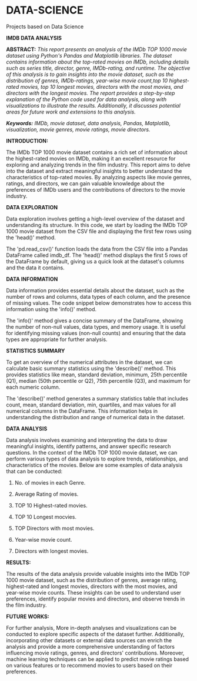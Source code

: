 # DATA-SCIENCE
Projects based on Data Science

**IMDB DATA ANALYSIS**

**ABSTRACT:**
*This report presents an analysis of the IMDb TOP 1000 movie dataset using Python's Pandas and Matplotlib libraries. The dataset contains information about the top-rated movies on IMDb, including details such as series title, director, genre, IMDb-rating, and runtime. The objective of this analysis is to gain insights into the movie dataset, such as the distribution of genres, IMDb-ratings, year-wise movie count,top 10 highest-rated movies, top 10 longest movies, directors with the most movies, and directors with the longest movies. The report provides a step-by-step explanation of the Python code used for data analysis, along with visualizations to illustrate the results. Additionally, it discusses potential areas for future work and extensions to this analysis.*

***Keywords:*** *IMDb, movie dataset, data analysis, Pandas, Matplotlib, visualization, movie genres, movie ratings, movie directors.*

**INTRODUCTION:**

The IMDb TOP 1000 movie dataset contains a rich set of information about the highest-rated movies on IMDb, making it an excellent resource for exploring and analyzing trends in the film industry. This report aims to delve into the dataset and extract meaningful insights to better understand the characteristics of top-rated movies. By analyzing aspects like movie genres, ratings, and directors, we can gain valuable knowledge about the preferences of IMDb users and the contributions of directors to the movie industry.

**DATA EXPLORATION**

Data exploration involves getting a high-level overview of the dataset and understanding its structure. In this code, we start by loading the IMDb TOP 1000 movie dataset from the CSV file and displaying the first few rows using the 'head()' method.

The 'pd.read_csv()' function loads the data from the CSV file into a Pandas DataFrame called imdb_df. The 'head()' method displays the first 5 rows of the DataFrame by default, giving us a quick look at the dataset's columns and the data it contains.

**DATA INFORMATION**

Data information provides essential details about the dataset, such as the number of rows and columns, data types of each column, and the presence of missing values. The code snippet below demonstrates how to access this information using the 'info()' method.

The 'info()' method gives a concise summary of the DataFrame, showing the number of non-null values, data types, and memory usage. It is useful for identifying missing values (non-null counts) and ensuring that the data types are appropriate for further analysis.

**STATISTICS SUMMARY**

To get an overview of the numerical attributes in the dataset, we can calculate basic summary statistics using the 'describe()' method. This provides statistics like mean, standard deviation, minimum, 25th percentile (Q1), median (50th percentile or Q2), 75th percentile (Q3), and maximum for each numeric column.

The 'describe()' method generates a summary statistics table that includes count, mean, standard deviation, min, quartiles, and max values for all numerical columns in the DataFrame. This information helps in understanding the distribution and range of numerical data in the dataset.

**DATA ANALYSIS**

Data analysis involves examining and interpreting the data to draw meaningful insights, identify patterns, and answer specific research questions. In the context of the IMDb TOP 1000 movie dataset, we can perform various types of data analysis to explore trends, relationships, and characteristics of the movies. Below are some examples of data analysis that can be conducted:

1. No. of movies in each Genre.

2. Average Rating of movies.

3. TOP 10 Highest-rated movies.

4. TOP 10 Longest mocvies.

5. TOP Directors with most movies.

6. Year-wise movie count.

7. Directors with longest movies.

**RESULTS:**

The results of the data analysis provide valuable insights into the IMDb TOP 1000 movie dataset, such as the distribution of genres, average rating, highest-rated and longest movies, directors with the most movies, and year-wise movie counts. These insights can be used to understand user preferences, identify popular movies and directors, and observe trends in the film industry.

**FUTURE WORKS:**

For further analysis, More in-depth analyses and visualizations can be conducted to explore specific aspects of the dataset further. Additionally, incorporating other datasets or external data sources can enrich the analysis and provide a more comprehensive understanding of factors influencing movie ratings, genres, and directors' contributions. Moreover, machine learning techniques can be applied to predict movie ratings based on various features or to recommend movies to users based on their preferences.

